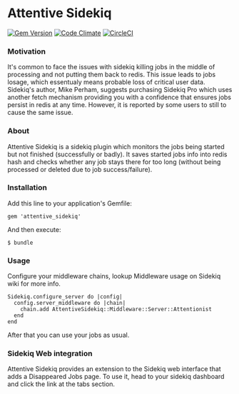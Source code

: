 # Attentive Sidekiq

[![Gem Version](https://badge.fury.io/rb/attentive_sidekiq.svg)](https://badge.fury.io/rb/attentive_sidekiq)
[![Code Climate](https://codeclimate.com/github/twonegatives/attentive_sidekiq/badges/gpa.svg)](https://codeclimate.com/github/twonegatives/attentive_sidekiq)
[![CircleCI](https://circleci.com/gh/twonegatives/attentive_sidekiq.svg?style=shield)](https://circleci.com/gh/twonegatives/attentive_sidekiq)


### Motivation
It's common to face the issues with sidekiq killing jobs in the middle of processing and not putting them back to redis.
This issue leads to jobs losage, which essentualy means probable loss of critical user data.
Sidekiq's author, Mike Perham, suggests purchasing Sidekiq Pro which uses another fetch mechanism providing you with a confidence that ensures jobs persist in redis at any time.
However, it is reported by some users to still to cause the same issue.


### About
Attentive Sidekiq is a sidekiq plugin which monitors the jobs being started but not finished (successfully or badly).
It saves started jobs info into redis hash and checks whether any job stays there for too long (without being processed or deleted due to job success/failure).

### Installation
Add this line to your application's Gemfile:
    
    gem 'attentive_sidekiq'

And then execute:

    $ bundle

### Usage
Configure your middleware chains, lookup Middleware usage on Sidekiq wiki for more info.

    Sidekiq.configure_server do |config|
      config.server_middleware do |chain|
        chain.add AttentiveSidekiq::Middleware::Server::Attentionist
      end
    end

After that you can use your jobs as usual.

### Sidekiq Web integration
Attentive Sidekiq provides an extension to the Sidekiq web interface that adds a Disappeared Jobs page.
To use it, head to your sidekiq dashboard and click the link at the tabs section.
